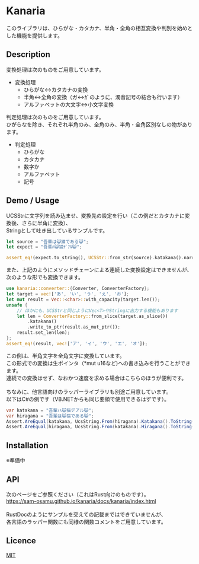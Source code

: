 Kanaria
====

このライブラリは、ひらがな・カタカナ、半角・全角の相互変換や判別を始めとした機能を提供します。

## Description

変換処理は次のものをご用意しています。

- 変換処理 
  - ひらがな<->カタカナの変換
  - 半角<->全角の変換（ガ<->ｶﾞのように、濁音記号の結合も行います）
  - アルファベットの大文字<->小文字変換

判定処理は次のものをご用意しています。<br>
ひがらなを除き、それぞれ半角のみ、全角のみ、半角・全角区別なしの物があります。
- 判定処理
  - ひらがな
  - カタカナ
  - 数字か
  - アルファベット
  - 記号

## Demo / Usage

UCSStrに文字列を読み込ませ、変換先の設定を行い（この例だとカタカナに変換後、さらに半角に変換）、<br>
Stringとして吐き出しているサンプルです。
```rust
let source = "吾輩は😺猫である😺";
let expect = "吾輩ﾊ😺猫ﾃﾞｱﾙ😺";

assert_eq!(expect.to_string(), UCSStr::from_str(source).katakana().narrow().to_string());
```

また、上記のようにメソッドチェーンによる連続した変換設定はできませんが、<br>
次のような形でも変換できます。<br>
```rust
use kanaria::converter::{Converter, ConverterFactory};
let target = vec!['あ', 'い', 'う', 'え', 'お'];
let mut result = Vec::<char>::with_capacity(target.len());
unsafe {
    // ほかにも、UCSStrと同じようにVec<T>やStringに出力する機能もあります
    let len = ConverterFactory::from_slice(target.as_slice())
        .katakana()
        .write_to_ptr(result.as_mut_ptr());
    result.set_len(len);
};
assert_eq!(result, vec!['ア', 'イ', 'ウ', 'エ', 'オ']);
```
この例は、半角文字を全角文字に変換しています。<br>
この形式での変換は生ポインタ（\*mut u16など)への書き込みを行うことができます。<br>
連続での変換はせず、なおかつ速度を求める場合はこちらのほうが便利です。<br>
<br>
ちなみに、他言語向けのラッパーライブラリも別途ご用意しています。<br>
以下はC#の例です（VB.NETからも同じ要領で使用できるはずです）。
```C#
var katakana = "吾輩ハ😺猫デアル😺";
var hiragana = "吾輩は😺猫である😺";
Assert.AreEqual(katakana, UcsString.From(hiragana).Katakana().ToString());
Assert.AreEqual(hiragana, UcsString.From(katakana).Hiragana().ToString());
```

## Installation
※準備中

## API
次のページをご参照ください（これはRust向けのものです）。<br>
https://sam-osamu.github.io/kanaria/docs/kanaria/index.html <br>
<br>
RustDocのようにサンプルを交えての記載まではできていませんが、<br>
各言語のラッパー関数にも同様の関数コメントをご用意しています。<br>

## Licence
[MIT](https://github.com/tcnksm/tool/blob/master/LICENCE)
